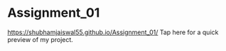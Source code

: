 # Assignment_01

https://shubhamjaiswal55.github.io/Assignment_01/ Tap here for a quick preview of my project.

